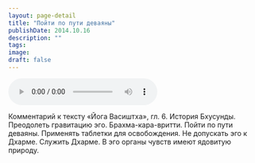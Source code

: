 ```yaml
---
layout: page-detail
title: "Пойти по пути деваяны"
publishDate: 2014.10.16
description: ""
tags:
image:
draft: false
---
```


<audio title="2014.10.16 - Пойти по пути деваяны.mp3" src="https://filer-api.advayta.org/v1.0/public/files/72817" controls=""></audio>

 Комментарий к тексту «Йога Васиштха», гл. 6\. История Бхусунды. Преодолеть гравитацию эго. Брахма-кара-вритти. Пойти по пути деваяны. Применять таблетки для освобождения. Не допускать эго к Дхарме. Служить Дхарме. В эго органы чувств имеют ядовитую природу. 

  
